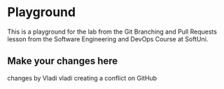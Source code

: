 # Playground
This is a playground for the lab from the Git Branching and Pull Requests lesson from the Software Engineering and DevOps Course at SoftUni.

## Make your changes here
changes by Vladi
vladi creating a conflict on GitHub
